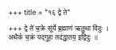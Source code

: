 +++
title = "१६ द्वे ते"

+++
द्वे ते॑ च॒क्रे सू॑र्ये ब्र॒ह्माण॑ ऋतु॒था वि॑दुः ।  
अथैकं॑ च॒क्रं यद्गुहा॒ तद॑द्धा॒तय॒ इद्वि॑दुः ॥